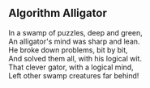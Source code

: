 ## Algorithm Alligator

In a swamp of puzzles, deep and green,  
An alligator's mind was sharp and lean.  
He broke down problems, bit by bit,  
And solved them all, with his logical wit.  
That clever gator, with a logical mind,  
Left other swamp creatures far behind!  
